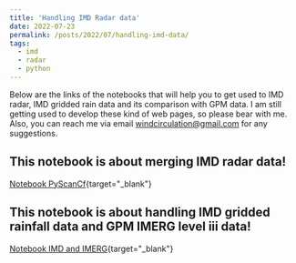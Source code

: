 ```yaml
---
title: 'Handling IMD Radar data'
date: 2022-07-23
permalink: /posts/2022/07/handling-imd-data/
tags:
  - imd
  - radar
  - python
---
```


Below are the links of the notebooks that will help you to get used to IMD radar, IMD gridded rain data and its comparison with GPM data. I am still getting used to develop these kind of web pages, so please bear with me. Also, you can reach me via email windcirculation@gmail.com for any suggestions.

This notebook is about merging IMD radar data!
------

[Notebook PyScanCf](https://syedha.com/imd/IMD_radar_data_pyscancf.html){target="_blank"}

This notebook is about handling IMD gridded rainfall data and GPM IMERG level iii data!
------

[Notebook IMD and IMERG](https://syedha.com/imd/GPM_IMD_MATCH-Copy1.html){target="_blank"}